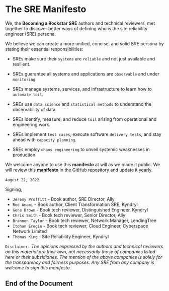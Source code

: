 # The SRE Manifesto

We, the **Becoming a Rockstar SRE** authors and technical reviewers, met together to discover better ways of defining who is the site reliability engineer (SRE) persona.

We believe we can create a more unified, concise, and solid SRE persona by stating their essential responsibilities:

* SREs make sure their `systems` are `reliable` and not just available and resilient.

* SREs guarantee all systems and applications are `observable` and under `monitoring`.

* SREs manage systems, services, and infrastructure to learn how to `automate toil`.

* SREs use `data science` and `statistical methods` to understand the observability of data.

* SREs identify, measure, and reduce `toil` arising from operational and engineering work.

* SREs implement `test cases`, execute software `delivery tests`, and stay ahead with `capacity planning`.

* SREs employ `chaos engineering` to unveil systemic weaknesses in production.

We welcome anyone to use this **manifesto** at will as we made it public. We will review this **manifesto** in the GitHub repository and update it yearly.

`August 22, 2022`.

Signing,

* `Jeremy Proffitt` - Book author, SRE Director, Ally
* `Rod Anami` - Book author, Client Transformation SRE, Kyndryl
* `Gene Brown` - Book tech reviewer, Distinguished Engineer, Kyndryl
* `Chris Smith` - Book tech reviewer, Senior Director, Ally
* `Brannen Taylor` - Book tech reviewer, Network Manager, LendingTree
* `Itohan Eregie` - Book tech reviewer, Cloud Engineer, Cyberspace Network Limited
* `Thomas King` - Site Reliability Engineer, Kyndryl

`Disclaimer:` _The opinions expressed by the authors and technical reviewers on this material are their own, not necessarily those of companies listed here or their subsidiaries. The mention of the above companies is solely for the transparency and fairness purposes. Any SRE from any company is welcome to sign this manifesto._

## End of the Document
